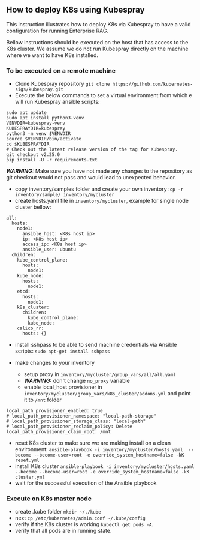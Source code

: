 ## How to deploy K8s using Kubespray

This instruction illustrates how to deploy K8s via Kubespray to have a valid configuration for running Enterprise RAG. 

Bellow instructions should be executed on the host that has access to the K8s cluster.
We assume we do not run Kubespray directly on the machine where we want to have K8s installed.

### To be executed on a remote machine 

- Clone Kubespray repository `git clone https://github.com/kubernetes-sigs/kubespray.git`
- Execute the below commands to set a virtual environment from which e will run Kubespray ansible scripts:
```
sudo apt update
sudo apt install python3-venv
VENVDIR=kubespray-venv
KUBESPRAYDIR=kubespray
python3 -m venv $VENVDIR
source $VENVDIR/bin/activate
cd $KUBESPRAYDIR
# Check out the latest release version of the tag for Kubespray.
git checkout v2.25.0
pip install -U -r requirements.txt
```

**_WARNING:_**   Make sure you have not made any changes to the repository as git checkout would not pass and would lead to unexpected behavior.

- copy inventory/samples folder and create your own inventory :`cp -r inventory/sample/ inventory/mycluster`
- create hosts.yaml file in `inventory/mycluster`, example for single node cluster bellow:
```
all:
  hosts:
    node1:
      ansible_host: <K8s host ip>
      ip: <K8s host ip>
      access_ip: <K8s host ip>
      ansible_user: ubuntu
  children:
    kube_control_plane:
      hosts:
        node1:
    kube_node:
      hosts:
        node1:
    etcd:
      hosts:
        node1:
    k8s_cluster:
      children:
        kube_control_plane:
        kube_node:
    calico_rr:
      hosts: {}
```

- install sshpass to be able to send machine credentials via Ansible scripts:
`sudo apt-get install sshpass`

- make changes to your inventory
  - setup proxy in `inventory/mycluster/group_vars/all/all.yaml`
  - **_WARNING:_**  don't change `no_proxy` variable
  - enable local_host provisioner in `inventory/mycluster/group_vars/k8s_cluster/addons.yml` and point it to `/mnt` folder
```
local_path_provisioner_enabled: true
# local_path_provisioner_namespace: "local-path-storage"
# local_path_provisioner_storage_class: "local-path"
# local_path_provisioner_reclaim_policy: Delete
local_path_provisioner_claim_root: /mnt
```

- reset K8s cluster to make sure we are making install on a clean environment: `ansible-playbook -i inventory/mycluster/hosts.yaml  --become --become-user=root -e override_system_hostname=false -kK reset.yml`
- install K8s cluster `ansible-playbook -i inventory/mycluster/hosts.yaml  --become --become-user=root -e override_system_hostname=false -kK cluster.yml`
- wait for the successful execution of the Ansible playbook

### Execute on K8s master node
- create .kube folder `mkdir ~/./kube`
- next `cp /etc/kubernetes/admin.conf ~/.kube/config`
- verify if the K8s cluster is working `kubectl get pods -A`.
- verify that all pods are in running state.


